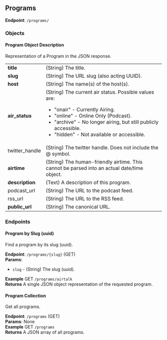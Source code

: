 ## Programs ##
**Endpoint**: `/programs/`

### Objects ###

#### Program Object Description ####
Representation of a Program in the JSON response.

<table>
  <tr>
    <td><strong>title</strong></td>
    <td>(String) The title.</td>
  </tr>

  <tr>
    <td><strong>slug</strong></td>
    <td>(String) The URL slug (also acting UUID).</td>
  </tr>

  <tr>
    <td><strong>host</strong></td>
    <td>(String) The name(s) of the host(s).</td>
  </tr>

  <tr>
    <td><strong>air_status</strong></td>
    <td>
      (String) The current air status. Possible values are:<br />
      <ul>
        <li>"onair"   - Currently Airing.</li>
        <li>"online"  - Online Only (Podcast).</li>
        <li>"archive" - No longer airing, but still publicly accessible.</li>
        <li>"hidden"  - Not available or accessible.</li>
      </ul>
    </td>
  </tr>

  <tr>
    <td>twitter_handle</td>
    <td>(String) The twitter handle. Does not include the @ symbol.</td>
  </tr>

  <tr>
    <td><strong>airtime</strong></td>
    <td>(String) The human-friendly airtime. This cannot be parsed into an actual date/time object.</td>
  </tr>

  <tr>
    <td><strong>description</strong></td>
    <td>(Text) A description of this program.</td>
  </tr>

  <tr>
    <td>podcast_url</td>
    <td>(String) The URL to the podcast feed.</td>
  </tr>

  <tr>
    <td>rss_url</td>
    <td>(String) The URL to the RSS feed.</td>
  </tr>

  <tr>
    <td><strong>public_url</strong></td>
    <td>(String) The canonical URL.</td>
  </tr>
</table>

### Endpoints ###

#### Program by Slug (uuid) ####
Find a program by its slug (uuid).

**Endpoint**: `/programs/{slug}` (GET)  
**Params**: 
* `slug` - (String) The slug (uuid).

**Example** GET `/programs/airtalk`  
**Returns** A single JSON object representation of the requested program.

#### Program Collection ####
Get all programs.

**Endpoint**: `/programs` (GET)  
**Params**: None  
**Example** GET `/programs`  
**Returns** A JSON array of all programs.
